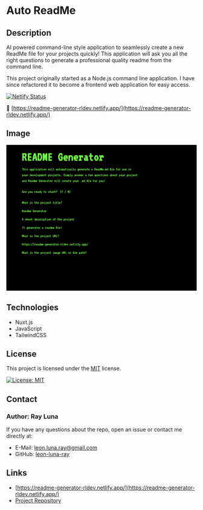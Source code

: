 # Auto ReadMe

## Description

AI powered command-line style application to seamlessly create a new ReadMe file for your projects quickly! This application will ask you all the right questions to generate a professional quality readme from the command line.

This project originally started as a Node.js command line application. I have since refactored it to become a frontend web application for easy access.

[![Netlify Status](https://api.netlify.com/api/v1/badges/7104dfd9-1c49-44d3-bf7e-831730ab07c4/deploy-status)](https://app.netlify.com/sites/readme-generator-rldev/deploys)

🚀 [https://readme-generator-rldev.netlify.app/](https://readme-generator-rldev.netlify.app/)

## Image

![Screenshot](./assets/img/screenshot.png)

## Technologies
- Nuxt.js
- JavaScript
- TailwindCSS

## License

This project is licensed under the [MIT](https://opensource.org/licenses/MIT) license.

[![License: MIT](https://img.shields.io/badge/License-MIT-yellow.svg)](https://opensource.org/licenses/MIT)

## Contact

### Author: Ray Luna

If you have any questions about the repo, open an issue or contact me directly at:

- E-Mail: leon.luna.ray@gmail.com
- GitHub: [leon-luna-ray](https://github.com/leon-luna-ray)

## Links

- [https://readme-generator-rldev.netlify.app/](https://readme-generator-rldev.netlify.app/)
- [Project Repository](https://github.com/leon-luna-ray/readme-generator)